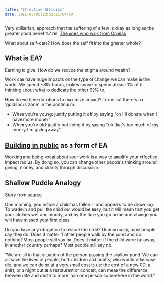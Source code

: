 ```yaml
---
title: "Effective Altruism"
date: 2021-08-05T23:52:21-04:00
---
```


Very utilitarian, approach that the suffering of a few is okay as long as the greater good benefits? rel: [The ones who walk from Omelas](thoughts/articles/the-ones-who-walk-from-omelas.md)

What about self-care? How does the self fit into the greater whole?

## What is EA?
Earning to give. How do we reduce the stigma around wealth?

Work can have huge impacts on the type of change we can make in the world. We spend ~80k hours, makes sense to spend atleast 1% of it thinking about what to dedicate the other 99% to.

How do we time donations to maximize impact? Turns out there's no 'goldilocks zone' in the continuum.
* When you're young: justify putting it off by saying "oh I'll donate when I have more money"
* When you're old: justify not doing it by saying "oh that's too much of my money I'm giving away"

## [Building in public](thoughts/building-in-public.md) as a form of EA

Working and being vocal about your work is a way to amplify your effective impact radius. By doing so, you can change other people's thinking around giving, money, and charity through discussion

## Shallow Puddle Analogy
Story from [source](https://forum.effectivealtruism.org/posts/SwG8Tj9RkG8DzpM4f/the-drowning-child-and-the-expanding-circle)

One morning, you notice a child has fallen in and appears to be drowning. To wade in and pull the child out would be easy, but it will mean that you get your clothes wet and muddy, and by the time you go home and change you will have missed your first class.

Do you have any obligation to rescue the child? Unanimously, most people say they do. Does it matter if other people walk by the pond and do nothing? Most people still say no. Does it matter if the child were far away, in another country perhaps? Most people still say no.

"We are all in that situation of the person passing the shallow pond. We can all save the lives of people, both children and adults, who would otherwise die, and we can do so at a very small cost to us: the cost of a new CD, a shirt, or a night out at a restaurant or concert, can mean the difference between life and death to more than one person somewhere in the world."